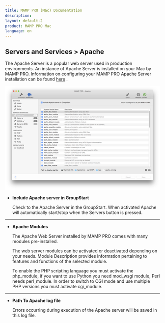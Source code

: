 ```yaml
---
title: MAMP PRO (Mac) Documentation
description: 
layout: default-2
product: MAMP PRO Mac
language: en
---
```


## Servers and Services > Apache

The Apache Server is a popular web server used in production environments. An instance of Apache Server is installed on your Mac by MAMP PRO. Information on configuring your MAMP PRO Apache Server installation can be found [here](../../Settings/Hosts/Apache) .

![MAMP](Apache.png)

*  **Include Apache server in GroupStart**  

    Check to the Apache Server in the GroupStart. When activated Apache will automatically start/stop when the Servers button is pressed.

---

*  **Apache Modules**  

    The Apache Web Server installed by MAMP PRO comes with many modules pre-installed.

    The web server modules can be activated or deactivated depending on your needs. Module Description provides information pertaining to features and functions of the selected module.

    To enable the PHP scripting language you must activate the php_module, if you want to use Python you need mod_wsgi module, Perl needs perl_module. In order to switch to CGI mode and use multiple PHP versions you must activate cgi_module.

---

*  **Path To Apache log file**

    Errors occurring during execution of the Apache server will be saved in this log file.
